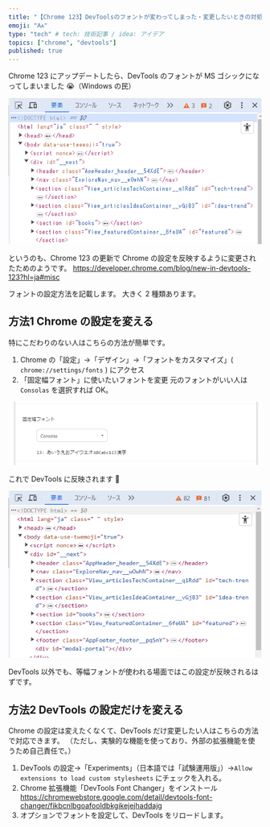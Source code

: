 ```yaml
---
title: "【Chrome 123】DevToolsのフォントが変わってしまった・変更したいときの対処法"
emoji: "🗛"
type: "tech" # tech: 技術記事 / idea: アイデア
topics: ["chrome", "devtools"]
published: true
---
```


Chrome 123 にアップデートしたら、DevTools のフォントが MS ゴシックになってしまいました 😭（Windows の民）

![Chrome DevToolsのスクリーンショット。HTMLがMSゴシックのフォントで描画されている](/images/devtools-font-setting/2024-04-06-20-11-07.png)

というのも、Chrome 123 の更新で Chrome の設定を反映するように変更されたためのようです。
https://developer.chrome.com/blog/new-in-devtools-123?hl=ja#misc

フォントの設定方法を記載します。
大きく 2 種類あります。

## 方法1 Chrome の設定を変える

特にこだわりのない人はこちらの方法が簡単です。

1. Chrome の「設定」→「デザイン」→「フォントをカスタマイズ」( `chrome://settings/fonts` ) にアクセス
2. 「固定幅フォント」に使いたいフォントを変更
元のフォントがいい人は `Consolas` を選択すれば OK。

![Chromeの設定のスクリーンショット。「固定幅フォント」の項目で「Consolas」が選択されている。](/images/devtools-font-setting/2024-04-06-20-17-18.png)

これで DevTools に反映されます 🎉

![Chrome DevToolsのスクリーンショット。HTMLがConsolasのフォントで描画されている](/images/devtools-font-setting/2024-04-06-20-37-21.png)

DevTools 以外でも、等幅フォントが使われる場面ではこの設定が反映されるはずです。

## 方法2 DevTools の設定だけを変える

Chrome の設定は変えたくなくて、DevTools だけ変更したい人はこちらの方法で対応できます。
（ただし、実験的な機能を使っており、外部の拡張機能を使うため自己責任で。）

1. DevTools の設定→「Experiments」（日本語では「試験運用版」）→`Allow extensions to load custom stylesheets` にチェックを入れる。
2. Chrome 拡張機能「DevTools Font Changer」をインストール
https://chromewebstore.google.com/detail/devtools-font-changer/fikbcnlbgoafooldbkgikejejhaddajg
1. オプションでフォントを設定して、DevTools をリロードします。
